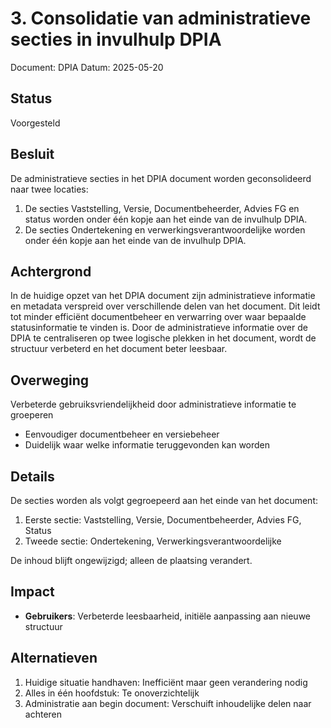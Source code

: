 # 3. Consolidatie van administratieve secties in invulhulp DPIA

Document: DPIA
Datum: 2025-05-20

 ## Status

 Voorgesteld

 ## Besluit

De administratieve secties in het DPIA document worden geconsolideerd naar twee locaties:

1. De secties Vaststelling, Versie, Documentbeheerder, Advies FG en status worden onder één kopje aan het einde van de invulhulp DPIA.
2. De secties Ondertekening en verwerkingsverantwoordelijke worden onder één kopje aan het einde van de invulhulp DPIA.

 ## Achtergrond

In de huidige opzet van het DPIA document zijn administratieve informatie en metadata verspreid over verschillende delen van het document. Dit leidt tot minder efficiënt documentbeheer en verwarring over waar bepaalde statusinformatie te vinden is.
Door de administratieve informatie over de DPIA te centraliseren op twee logische plekken in het document, wordt de structuur verbeterd en het document beter leesbaar.

 ## Overweging

Verbeterde gebruiksvriendelijkheid door administratieve informatie te groeperen
- Eenvoudiger documentbeheer en versiebeheer
- Duidelijk waar welke informatie teruggevonden kan worden

 ## Details

De secties worden als volgt gegroepeerd aan het einde van het document:

1. Eerste sectie: Vaststelling, Versie, Documentbeheerder, Advies FG, Status
2. Tweede sectie: Ondertekening, Verwerkingsverantwoordelijke

De inhoud blijft ongewijzigd; alleen de plaatsing verandert.

 ## Impact

- <b>Gebruikers</b>: Verbeterde leesbaarheid, initiële aanpassing aan nieuwe structuur

 ## Alternatieven

1. Huidige situatie handhaven: Inefficiënt maar geen verandering nodig
2. Alles in één hoofdstuk: Te onoverzichtelijk
3. Administratie aan begin document: Verschuift inhoudelijke delen naar achteren
